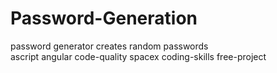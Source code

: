 # Password-Generation
password generator creates random passwords <br/>
ascript
angular
code-quality
spacex
coding-skills
free-project
